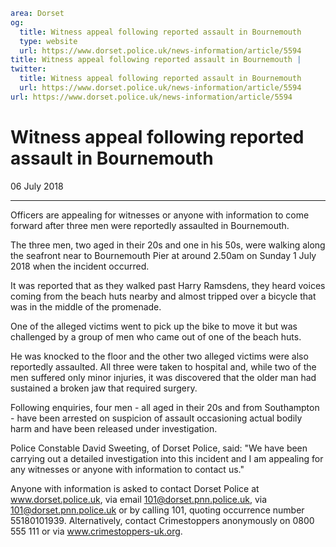 ```yaml
area: Dorset
og:
  title: Witness appeal following reported assault in Bournemouth
  type: website
  url: https://www.dorset.police.uk/news-information/article/5594
title: Witness appeal following reported assault in Bournemouth |
twitter:
  title: Witness appeal following reported assault in Bournemouth
  url: https://www.dorset.police.uk/news-information/article/5594
url: https://www.dorset.police.uk/news-information/article/5594
```

# Witness appeal following reported assault in Bournemouth

06 July 2018

* * *

Officers are appealing for witnesses or anyone with information to come forward after three men were reportedly assaulted in Bournemouth.

The three men, two aged in their 20s and one in his 50s, were walking along the seafront near to Bournemouth Pier at around 2.50am on Sunday 1 July 2018 when the incident occurred.

It was reported that as they walked past Harry Ramsdens, they heard voices coming from the beach huts nearby and almost tripped over a bicycle that was in the middle of the promenade.

One of the alleged victims went to pick up the bike to move it but was challenged by a group of men who came out of one of the beach huts.

He was knocked to the floor and the other two alleged victims were also reportedly assaulted. All three were taken to hospital and, while two of the men suffered only minor injuries, it was discovered that the older man had sustained a broken jaw that required surgery.

Following enquiries, four men - all aged in their 20s and from Southampton - have been arrested on suspicion of assault occasioning actual bodily harm and have been released under investigation.

Police Constable David Sweeting, of Dorset Police, said: "We have been carrying out a detailed investigation into this incident and I am appealing for any witnesses or anyone with information to contact us."

Anyone with information is asked to contact Dorset Police at www.dorset.police.uk, via email 101@dorset.pnn.police.uk, via 101@dorset.pnn.police.uk or by calling 101, quoting occurrence number 55180101939. Alternatively, contact Crimestoppers anonymously on 0800 555 111 or via www.crimestoppers-uk.org.

